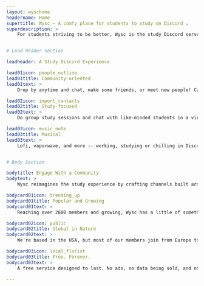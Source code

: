 ```yaml
---
layout: wyschome
headername: Home
supertitle: Wysc – A comfy place for students to study on Discord ☕
superdescription: >
    For students striving to be better, Wysc is the study Discord server that delivers a cohesive, global online studying experience as the premier edu-social cafe based Discord server -- whether you're in high school, university, or graduate.


# Lead Header Section

leadheader: A Study Discord Experience

lead01icon: people_outline
lead01title: Community-oriented
lead01text: >
    Drop by anytime and chat, make some friends, or meet new people! Casual and free, we're always open to discussions, voice chats, and memes 😍

lead02icon: import_contacts
lead02title: Study-focused
lead02text: >
    Do group study sessions and chat with like-minded students in a virtual library environment! Find companionship as comrades in school and higher education 📚

lead03icon: music_note
lead03title: Musical
lead03text: >
    Lofi, vaporwave, and more -- working, studying or chilling in Discord has never been easier with fresh music from a curated Lofi music feed and radio 🎧


# Body Section

bodytitle: Engage With a Community
bodytext: >
    Wysc reimagines the study experience by crafting channels built around being productive, without the stressful atmosphere of other study Discord servers

bodycard01icon: trending_up
bodycard01title: Popular and Growing
bodycard01text: >
    Reaching over 2600 members and growing, Wysc has a little of something for everyone. Find your next study buddy in one of the coziest online study environments on Discord!

bodycard02icon: public
bodycard02title: Global in Nature
bodycard02text: >
    We're based in the USA, but most of our members join from Europe to Asia and beyond! Your nationality doesn't matter -- what does is your presence :)

bodycard03icon: local_florist
bodycard03title: Free. Forever.
bodycard03text: >
    A free service designed to last. No ads, no data being sold, and no donations. Our finances are rock-solid and Wysc is powered by open-source technology. <a href="credits">We're in this with you for the long haul.</a>

---
```

